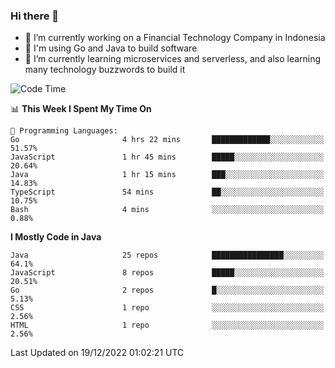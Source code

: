 ### Hi there 👋

<!--
**mazzama/mazzama** is a ✨ _special_ ✨ repository because its `README.md` (this file) appears on your GitHub profile.

Here are some ideas to get you started:

- 🔭 I’m currently working on ...
- 🌱 I’m currently learning ...
- 👯 I’m looking to collaborate on ...
- 🤔 I’m looking for help with ...
- 💬 Ask me about ...
- 📫 How to reach me: ...
- 😄 Pronouns: ...
- ⚡ Fun fact: ...
-->

- 🔭 I’m currently working on a Financial Technology Company in Indonesia
- :gun: I'm using Go and Java to build software
- 🌱 I’m currently learning microservices and serverless, and also learning many technology buzzwords to build it

<!--START_SECTION:waka-->
![Code Time](http://img.shields.io/badge/Code%20Time-2%2C469%20hrs%2024%20mins-blue)

📊 **This Week I Spent My Time On** 

```text
💬 Programming Languages: 
Go                       4 hrs 22 mins       █████████████░░░░░░░░░░░░   51.57% 
JavaScript               1 hr 45 mins        █████░░░░░░░░░░░░░░░░░░░░   20.64% 
Java                     1 hr 15 mins        ███░░░░░░░░░░░░░░░░░░░░░░   14.83% 
TypeScript               54 mins             ██░░░░░░░░░░░░░░░░░░░░░░░   10.75% 
Bash                     4 mins              ░░░░░░░░░░░░░░░░░░░░░░░░░   0.88%

```

**I Mostly Code in Java** 

```text
Java                     25 repos            ████████████████░░░░░░░░░   64.1% 
JavaScript               8 repos             █████░░░░░░░░░░░░░░░░░░░░   20.51% 
Go                       2 repos             █░░░░░░░░░░░░░░░░░░░░░░░░   5.13% 
CSS                      1 repo              ░░░░░░░░░░░░░░░░░░░░░░░░░   2.56% 
HTML                     1 repo              ░░░░░░░░░░░░░░░░░░░░░░░░░   2.56%

```



 Last Updated on 19/12/2022 01:02:21 UTC
<!--END_SECTION:waka-->
